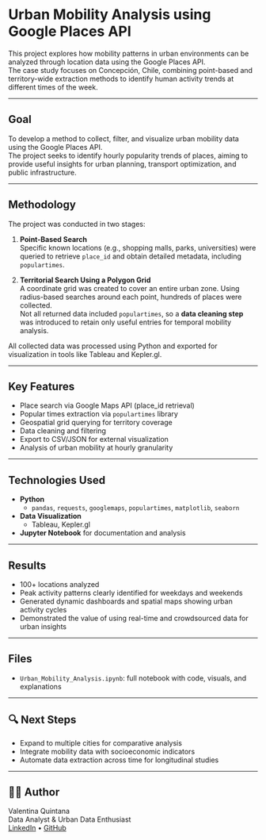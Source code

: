 # Urban Mobility Analysis using Google Places API

This project explores how mobility patterns in urban environments can be analyzed through location data using the Google Places API.  
The case study focuses on Concepción, Chile, combining point-based and territory-wide extraction methods to identify human activity trends at different times of the week.

---

## Goal

To develop a method to collect, filter, and visualize urban mobility data using the Google Places API.  
The project seeks to identify hourly popularity trends of places, aiming to provide useful insights for urban planning, transport optimization, and public infrastructure.

---

## Methodology

The project was conducted in two stages:

1. **Point-Based Search**  
   Specific known locations (e.g., shopping malls, parks, universities) were queried to retrieve `place_id` and obtain detailed metadata, including `populartimes`.

2. **Territorial Search Using a Polygon Grid**  
   A coordinate grid was created to cover an entire urban zone. Using radius-based searches around each point, hundreds of places were collected.  
   Not all returned data included `populartimes`, so a **data cleaning step** was introduced to retain only useful entries for temporal mobility analysis.

All collected data was processed using Python and exported for visualization in tools like Tableau and Kepler.gl.

---

## Key Features

- Place search via Google Maps API (place_id retrieval)
- Popular times extraction via `populartimes` library
- Geospatial grid querying for territory coverage
- Data cleaning and filtering
- Export to CSV/JSON for external visualization
- Analysis of urban mobility at hourly granularity

---

## Technologies Used

- **Python**
  - `pandas`, `requests`, `googlemaps`, `populartimes`, `matplotlib`, `seaborn`
- **Data Visualization**
  - Tableau, Kepler.gl
- **Jupyter Notebook** for documentation and analysis

---

## Results

- 100+ locations analyzed
- Peak activity patterns clearly identified for weekdays and weekends
- Generated dynamic dashboards and spatial maps showing urban activity cycles
- Demonstrated the value of using real-time and crowdsourced data for urban insights

---

## Files

- `Urban_Mobility_Analysis.ipynb`: full notebook with code, visuals, and explanations

---

## 🔍 Next Steps

- Expand to multiple cities for comparative analysis
- Integrate mobility data with socioeconomic indicators
- Automate data extraction across time for longitudinal studies

---

## 🧑‍💻 Author

Valentina Quintana  
Data Analyst & Urban Data Enthusiast  
[LinkedIn](https://www.linkedin.com/in/vquintanao) • [GitHub](https://github.com/vqntn)

